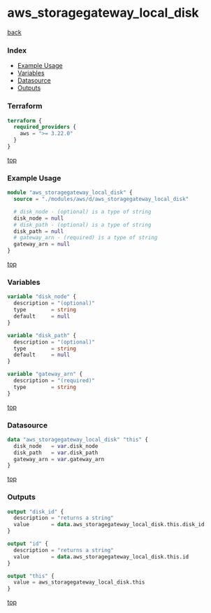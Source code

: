 # aws_storagegateway_local_disk

[back](../aws.md)

### Index

- [Example Usage](#example-usage)
- [Variables](#variables)
- [Datasource](#datasource)
- [Outputs](#outputs)

### Terraform

```terraform
terraform {
  required_providers {
    aws = ">= 3.22.0"
  }
}
```

[top](#index)

### Example Usage

```terraform
module "aws_storagegateway_local_disk" {
  source = "./modules/aws/d/aws_storagegateway_local_disk"

  # disk_node - (optional) is a type of string
  disk_node = null
  # disk_path - (optional) is a type of string
  disk_path = null
  # gateway_arn - (required) is a type of string
  gateway_arn = null
}
```

[top](#index)

### Variables

```terraform
variable "disk_node" {
  description = "(optional)"
  type        = string
  default     = null
}

variable "disk_path" {
  description = "(optional)"
  type        = string
  default     = null
}

variable "gateway_arn" {
  description = "(required)"
  type        = string
}
```

[top](#index)

### Datasource

```terraform
data "aws_storagegateway_local_disk" "this" {
  disk_node   = var.disk_node
  disk_path   = var.disk_path
  gateway_arn = var.gateway_arn
}
```

[top](#index)

### Outputs

```terraform
output "disk_id" {
  description = "returns a string"
  value       = data.aws_storagegateway_local_disk.this.disk_id
}

output "id" {
  description = "returns a string"
  value       = data.aws_storagegateway_local_disk.this.id
}

output "this" {
  value = aws_storagegateway_local_disk.this
}
```

[top](#index)